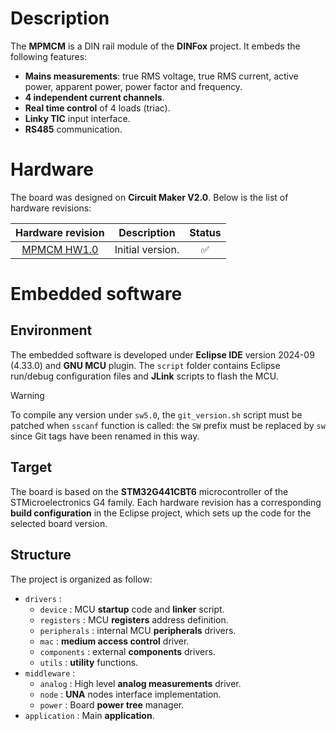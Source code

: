 # Description

The **MPMCM** is a DIN rail module of the **DINFox** project. It embeds the following features:

* **Mains measurements**: true RMS voltage, true RMS current, active power, apparent power, power factor and frequency.
* **4 independent current channels**.
* **Real time control** of 4 loads (triac).
* **Linky TIC** input interface.
* **RS485** communication.

# Hardware

The board was designed on **Circuit Maker V2.0**. Below is the list of hardware revisions:

| Hardware revision | Description | Status |
|:---:|:---:|:---:|
| [MPMCM HW1.0](https://365.altium.com/files/DD635FDD-1D00-456C-9219-78701675DC01) | Initial version. | :white_check_mark: |

# Embedded software

## Environment

The embedded software is developed under **Eclipse IDE** version 2024-09 (4.33.0) and **GNU MCU** plugin. The `script` folder contains Eclipse run/debug configuration files and **JLink** scripts to flash the MCU.

> [!WARNING]
> To compile any version under `sw5.0`, the `git_version.sh` script must be patched when `sscanf` function is called: the `SW` prefix must be replaced by `sw` since Git tags have been renamed in this way.

## Target

The board is based on the **STM32G441CBT6** microcontroller of the STMicroelectronics G4 family. Each hardware revision has a corresponding **build configuration** in the Eclipse project, which sets up the code for the selected board version.

## Structure

The project is organized as follow:

* `drivers` :
    * `device` : MCU **startup** code and **linker** script.
    * `registers` : MCU **registers** address definition.
    * `peripherals` : internal MCU **peripherals** drivers.
    * `mac` : **medium access control** driver.
    * `components` : external **components** drivers.
    * `utils` : **utility** functions.
* `middleware` :
    * `analog` : High level **analog measurements** driver.
    * `node` : **UNA** nodes interface implementation.
    * `power` : Board **power tree** manager.
* `application` : Main **application**.
